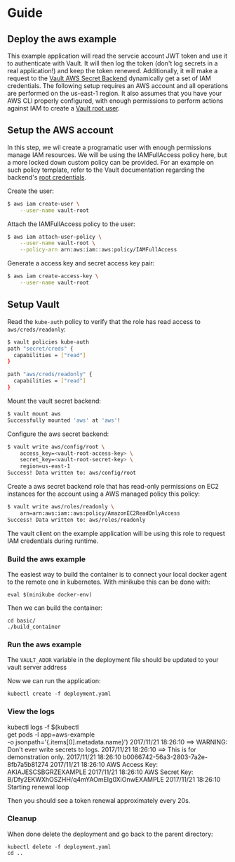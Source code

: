 # Guide


## Deploy the aws example

This example application will read the servcie account JWT token and use it to
authenticate with Vault. It will then log the token (don't log secrets in a real
application!) and keep the token renewed. Additionally, it will make a request
to the [Vault AWS Secret Backend][vault-aws-secret-backend] dynamically get a
set of IAM credentials. The following setup requires an AWS account and all
operations are performed on the us-east-1 region. It also assumes that you have
your AWS CLI properly configured, with enough permissions to perform actions
against IAM to create a [Vault root user][vault-aws-root-creds].

## Setup the AWS account

In this step, we wil create a programatic user with enough permissions manage
IAM resources. We will be using the IAMFullAccess policy here, but a more locked
down custom policy can be provided. For an example on such policy template,
refer to the Vault documentation regarding the backend's
[root credentials][vault-aws-root-creds].

Create the user:

```sh
$ aws iam create-user \
    --user-name vault-root
```

Attach the IAMFullAccess policy to the user:

```sh
$ aws iam attach-user-policy \
    --user-name vault-root \
    --policy-arn arn:aws:iam::aws:policy/IAMFullAccess
```

Generate a access key and secret access key pair:

```sh
$ aws iam create-access-key \
    --user-name vault-root
```

## Setup Vault

Read the `kube-auth` policy to verify that the role has read access to `aws/creds/readonly`:

```sh
$ vault policies kube-auth
path "secret/creds" {
  capabilities = ["read"]
}

path "aws/creds/readonly" {
  capabilities = ["read"]
}
```

Mount the vault secret backend:

```sh
$ vault mount aws
Successfully mounted 'aws' at 'aws'!
```

Configure the aws secret backend:

```sh
$ vault write aws/config/root \
    access_key=<vault-root-access-key> \
    secret_key=<vault-root-secret-key> \
    region=us-east-1
Success! Data written to: aws/config/root
```

Create a aws secret backend role that has read-only permissions on EC2 instances
for the account using a AWS managed policy this policy:

```sh
$ vault write aws/roles/readonly \
    arn=arn:aws:iam::aws:policy/AmazonEC2ReadOnlyAccess
Success! Data written to: aws/roles/readonly
```

The vault client on the example application will be using this role to request
IAM credentials during runtime.

### Build the aws example

The easiest way to build the container is to connect your local docker agent
to the remote one in kubernetes. With minikube this can be done with:

```
eval $(minikube docker-env)
```

Then we can build the container:
```
cd basic/
./build_container
```

### Run the aws example

The `VAULT_ADDR` variable in the deployment file should be updated to your vault
server address

Now we can run the application:

```
kubectl create -f deployment.yaml
```

### View the logs

kubectl logs -f $(kubectl \
    get pods -l app=aws-example \
    -o jsonpath='{.items[0].metadata.name}')
2017/11/21 18:26:10 ==> WARNING: Don't ever write secrets to logs.
2017/11/21 18:26:10 ==>          This is for demonstration only.
2017/11/21 18:26:10 b0066742-56a3-2803-7a2e-8fb7a5b81274
2017/11/21 18:26:10 AWS Access Key: AKIAJESCSBGRZEXAMPLE
2017/11/21 18:26:10 AWS Secret Key: B/Dfy2EKWXhOSZHH/q4mYAOmEIg0XiOnwEXAMPLE
2017/11/21 18:26:10 Starting renewal loop

Then you should see a token renewal approximately every 20s.

### Cleanup 

When done delete the deployment and go back to the parent directory:

```
kubectl delete -f deployment.yaml
cd ..
```

[vault-aws-secret-backend]: https://www.vaultproject.io/docs/secrets/aws/index.html
[vault-aws-root-creds]: https://www.vaultproject.io/docs/secrets/aws/index.html#root-credentials-for-dynamic-iam-users